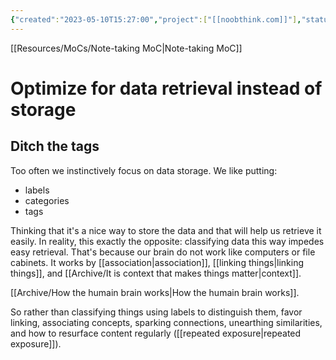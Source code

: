 ```yaml
---
{"created":"2023-05-10T15:27:00","project":["[[noobthink.com]]"],"status":["published"],"dg-publish":true,"type":["essay"],"permalink":"/archive/optimize-for-data-retrieval-instead-of-storage/","dgPassFrontmatter":true,"updated":"2024-12-21T15:07:46.253+01:00"}
---
```


[[Resources/MoCs/Note-taking MoC\|Note-taking MoC]]

# Optimize for data retrieval instead of storage
## Ditch the tags
Too often we instinctively focus on data storage. We like putting:
- labels
- categories
- tags 

Thinking that it's a nice way to store the data and that will help us retrieve it easily. In reality, this exactly the opposite: classifying data this way impedes easy retrieval. That's because our brain do not work like computers or file cabinets. It works by [[association\|association]], [[linking things\|linking things]], and [[Archive/It is context that makes things matter\|context]]. 

[[Archive/How the humain brain works\|How the humain brain works]].

So rather than classifying things using labels to distinguish them, favor linking, associating concepts, sparking connections, unearthing similarities, and how to resurface content regularly ([[repeated exposure\|repeated exposure]]).